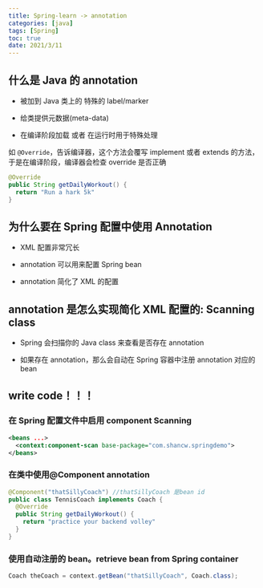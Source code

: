 ```yaml
---
title: Spring-learn -> annotation
categories: [java]
tags: [Spring]
toc: true
date: 2021/3/11
---
```


## 什么是 Java 的 annotation

- 被加到 Java 类上的 特殊的 label/marker

* 给类提供元数据(meta-data)

- 在编译阶段加载 或者 在运行时用于特殊处理

如 `@Override`，告诉编译器，这个方法会覆写 implement 或者 extends 的方法，于是在编译阶段，编译器会检查 override 是否正确

```java
@Override
public String getDailyWorkout() {
  return "Run a hark 5k"
}
```

## 为什么要在 Spring 配置中使用 Annotation

- XML 配置非常冗长

- annotation 可以用来配置 Spring bean

* annotation 简化了 XML 的配置

## annotation 是怎么实现简化 XML 配置的: Scanning class

- Spring 会扫描你的 Java class 来查看是否存在 annotation

* 如果存在 annotation，那么会自动在 Spring 容器中注册 annotation 对应的 bean

## write code！！！

### 在 Spring 配置文件中启用 component Scanning

```xml
<beans ...>
  <context:component-scan base-package="com.shancw.springdemo">
</beans>
```

### 在类中使用@Component annotation

```java
@Component("thatSillyCoach") //thatSillyCoach 是bean id
public class TennisCoach implements Coach {
  @Override
  public String getDailyWorkout() {
    return "practice your backend volley"
  }
}
```

### 使用自动注册的 bean。retrieve bean from Spring container

```java
Coach theCoach = context.getBean("thatSillyCoach", Coach.class);
```
